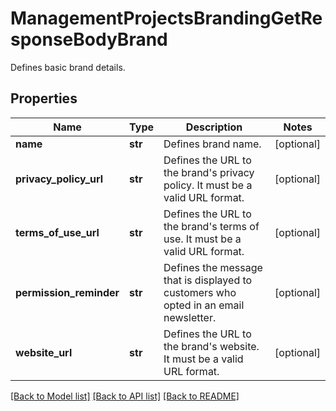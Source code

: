 # ManagementProjectsBrandingGetResponseBodyBrand

Defines basic brand details.

## Properties

Name | Type | Description | Notes
------------ | ------------- | ------------- | -------------
**name** | **str** | Defines brand name. | [optional] 
**privacy_policy_url** | **str** | Defines the URL to the brand&#39;s privacy policy. It must be a valid URL format. | [optional] 
**terms_of_use_url** | **str** | Defines the URL to the brand&#39;s terms of use.  It must be a valid URL format. | [optional] 
**permission_reminder** | **str** | Defines the message that is displayed to customers who opted in an email newsletter. | [optional] 
**website_url** | **str** | Defines the URL to the brand&#39;s website. It must be a valid URL format. | [optional] 

[[Back to Model list]](../README.md#documentation-for-models) [[Back to API list]](../README.md#documentation-for-api-endpoints) [[Back to README]](../README.md)


